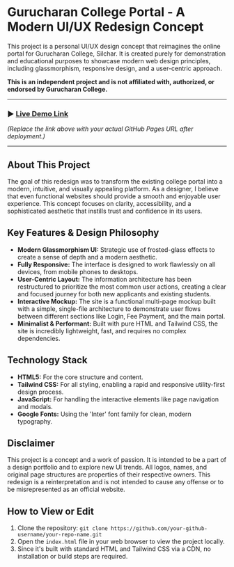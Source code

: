 # Gurucharan College Portal - A Modern UI/UX Redesign Concept

This project is a personal UI/UX design concept that reimagines the online portal for Gurucharan College, Silchar. It is created purely for demonstration and educational purposes to showcase modern web design principles, including glassmorphism, responsive design, and a user-centric approach.

**This is an independent project and is not affiliated with, authorized, or endorsed by Gurucharan College.**

---

### ► [Live Demo Link](https://your-github-username.github.io/your-repo-name/)

*(Replace the link above with your actual GitHub Pages URL after deployment.)*

---

## About This Project

The goal of this redesign was to transform the existing college portal into a modern, intuitive, and visually appealing platform. As a designer, I believe that even functional websites should provide a smooth and enjoyable user experience. This concept focuses on clarity, accessibility, and a sophisticated aesthetic that instills trust and confidence in its users.

## Key Features & Design Philosophy

* **Modern Glassmorphism UI:** Strategic use of frosted-glass effects to create a sense of depth and a modern aesthetic.
* **Fully Responsive:** The interface is designed to work flawlessly on all devices, from mobile phones to desktops.
* **User-Centric Layout:** The information architecture has been restructured to prioritize the most common user actions, creating a clear and focused journey for both new applicants and existing students.
* **Interactive Mockup:** The site is a functional multi-page mockup built with a simple, single-file architecture to demonstrate user flows between different sections like Login, Fee Payment, and the main portal.
* **Minimalist & Performant:** Built with pure HTML and Tailwind CSS, the site is incredibly lightweight, fast, and requires no complex dependencies.

## Technology Stack

* **HTML5:** For the core structure and content.
* **Tailwind CSS:** For all styling, enabling a rapid and responsive utility-first design process.
* **JavaScript:** For handling the interactive elements like page navigation and modals.
* **Google Fonts:** Using the 'Inter' font family for clean, modern typography.

## Disclaimer

This project is a concept and a work of passion. It is intended to be a part of a design portfolio and to explore new UI trends. All logos, names, and original page structures are properties of their respective owners. This redesign is a reinterpretation and is not intended to cause any offense or to be misrepresented as an official website.

## How to View or Edit

1.  Clone the repository: `git clone https://github.com/your-github-username/your-repo-name.git`
2.  Open the `index.html` file in your web browser to view the project locally.
3.  Since it's built with standard HTML and Tailwind CSS via a CDN, no installation or build steps are required.
